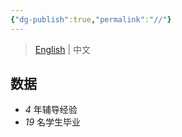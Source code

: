 ```yaml
---
{"dg-publish":true,"permalink":"//"}
---
```


> [English](AnnTutors) | 中文

## 数据
- *4* 年辅导经验
- *19* 名学生毕业